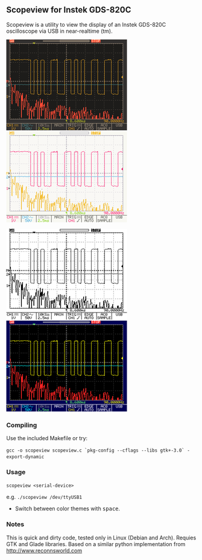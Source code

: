 ## Scopeview for Instek GDS-820C

Scopeview is a utility to view the display of an Instek GDS-820C oscilloscope via USB in near-realtime (tm).

<kbd>![](https://github.com/windsorschmidt/scopeview/raw/master/screenshot_dark.png)</kbd>
<kbd>![](https://github.com/windsorschmidt/scopeview/raw/master/screenshot_light.png)</kbd>

<kbd>![](https://github.com/windsorschmidt/scopeview/raw/master/screenshot_mono.png)</kbd>
<kbd>![](https://github.com/windsorschmidt/scopeview/raw/master/screenshot_orig.png)</kbd>

### Compiling

Use the included Makefile or try:

```gcc -o scopeview scopeview.c `pkg-config --cflags --libs gtk+-3.0` -export-dynamic```

### Usage

```scopeview <serial-device>```

e.g. ```./scopeview /dev/ttyUSB1```

- Switch between color themes with <kbd>space</kbd>.

### Notes

This is quick and dirty code, tested only in Linux (Debian and Arch). Requies GTK and Glade libraries. Based on a similar python implementation from http://www.reconnsworld.com
